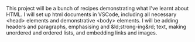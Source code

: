 This project will be a bunch of recipes demonstrating what I've learnt about HTML. 
I will set up html documents in VSCode, including all necessary &lt;head&gt; elements and 
demonstrative &lt;body&gt; elements. I will be adding headers and paragraphs, emphasising 
and &ld;strong-ing&rd; text, making unordered and ordered lists, and embedding links and 
images. 

